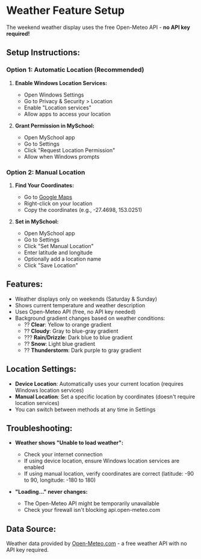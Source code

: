 # Weather Feature Setup

The weekend weather display uses the free Open-Meteo API - **no API key required!**

## Setup Instructions:

### Option 1: Automatic Location (Recommended)

1. **Enable Windows Location Services:**
   - Open Windows Settings
   - Go to Privacy & Security > Location
   - Enable "Location services"
   - Allow apps to access your location

2. **Grant Permission in MySchool:**
   - Open MySchool app
   - Go to Settings
   - Click "Request Location Permission"
   - Allow when Windows prompts

### Option 2: Manual Location

1. **Find Your Coordinates:**
   - Go to [Google Maps](https://maps.google.com)
   - Right-click on your location
   - Copy the coordinates (e.g., -27.4698, 153.0251)

2. **Set in MySchool:**
   - Open MySchool app
   - Go to Settings
   - Click "Set Manual Location"
   - Enter latitude and longitude
   - Optionally add a location name
   - Click "Save Location"

## Features:

- Weather displays only on weekends (Saturday & Sunday)
- Shows current temperature and weather description
- Uses Open-Meteo API (free, no API key needed)
- Background gradient changes based on weather conditions:
  - ?? **Clear**: Yellow to orange gradient
  - ?? **Cloudy**: Gray to blue-gray gradient
  - ??? **Rain/Drizzle**: Dark blue to blue gradient
  - ?? **Snow**: Light blue gradient
  - ?? **Thunderstorm**: Dark purple to gray gradient

## Location Settings:

- **Device Location**: Automatically uses your current location (requires Windows location services)
- **Manual Location**: Set a specific location by coordinates (doesn't require location services)
- You can switch between methods at any time in Settings

## Troubleshooting:

- **Weather shows "Unable to load weather":**
  - Check your internet connection
  - If using device location, ensure Windows location services are enabled
  - If using manual location, verify coordinates are correct (latitude: -90 to 90, longitude: -180 to 180)
  
- **"Loading..." never changes:**
  - The Open-Meteo API might be temporarily unavailable
  - Check your firewall isn't blocking api.open-meteo.com

## Data Source:

Weather data provided by [Open-Meteo.com](https://open-meteo.com) - a free weather API with no API key required.

